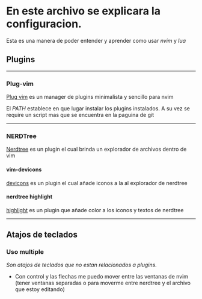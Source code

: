 # En este archivo se explicara la configuracion.

Esta es una manera de poder entender y aprender como usar *nvim* y *lua*

## Plugins


---

### Plug-vim

[Plug vim](https://github.com/junegunn/vim-plug) es un manager de plugins minimalista y sencillo para nvim

El *PATH* establece en que lugar instalar los plugins instalados. A su vez se require un script mas que se encuentra en la paguina de git 

---

### NERDTree

[Nerdtree](https://github.com/preservim/nerdtree) es un plugin el cual brinda un explorador de archivos dentro de vim

#### vim-devicons

[devicons](https://github.com/ryanoasis/vim-devicons) es un plugin el cual añade iconos a la al explorador de nerdtree

#### nerdtree highlight

[highlight](https://github.com/tiagofumo/vim-nerdtree-syntax-highlight) es un plugin que añade color a los iconos y textos de nerdtree

---

## Atajos de teclados

### Uso multiple

*Son atajos de teclados que no estan relacionados a plugins.*

- Con control y las flechas me puedo mover entre las ventanas de nvim (tener ventanas separadas o para moverme entre nerdtree y el archivo que estoy editando)


